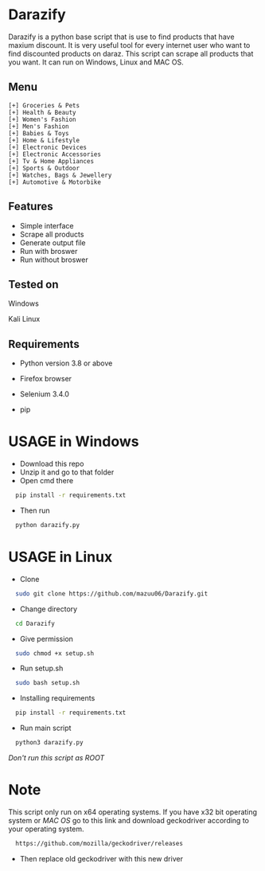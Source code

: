 
# Darazify


Darazify is a python base script that is use to find products that have maxium discount. It is very useful tool for every internet user who want to find discounted products on daraz. This script can scrape all products that you want. It can run on Windows, Linux and MAC OS.






## Menu

    [+] Groceries & Pets
    [+] Health & Beauty
    [+] Women's Fashion
    [+] Men's Fashion
    [+] Babies & Toys
    [+] Home & Lifestyle
    [+] Electronic Devices
    [+] Electronic Accessories
    [+] Tv & Home Appliances
    [+] Sports & Outdoor
    [+] Watches, Bags & Jewellery
    [+] Automotive & Motorbike






## Features

- Simple interface
- Scrape all products
- Generate output file
- Run with broswer
- Run without broswer

## Tested on
Windows

Kali Linux

## Requirements

- Python version 3.8 or above

- Firefox browser

- Selenium 3.4.0

- pip 

# USAGE in Windows

- Download this repo
- Unzip it and go to that folder
- Open cmd there

```bash
  pip install -r requirements.txt
```
- Then run
```bash
  python darazify.py
```

# USAGE in Linux
- Clone
```bash
  sudo git clone https://github.com/mazuu06/Darazify.git
```
- Change directory
```bash
  cd Darazify
```
- Give permission 
```bash
  sudo chmod +x setup.sh
```
- Run setup.sh
```bash
  sudo bash setup.sh
```
- Installing requirements 
```bash
  pip install -r requirements.txt
```
- Run main script
```bash
  python3 darazify.py
```
_Don't run this script as *ROOT*_
# Note
This script only run on x64 operating systems. If you have x32 bit operating system or *MAC OS* go to this link and download geckodriver according to your operating system.
```bash
  https://github.com/mozilla/geckodriver/releases
```
- Then replace old geckodriver with this new driver






